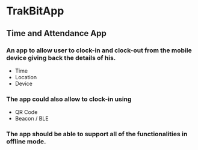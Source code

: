 # TrakBitApp

## Time and Attendance App

### An app to allow user to clock-in and clock-out from the mobile device giving back the details of his.

* Time
* Location
* Device

### The app could also allow to clock-in using 

* QR Code
* Beacon / BLE

### The app should be able to support all of the functionalities in offline mode. 
